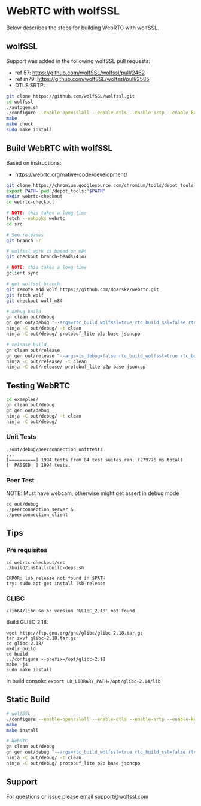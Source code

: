 # WebRTC with wolfSSL

Below describes the steps for building WebRTC with wolfSSL.

## wolfSSL

Support was added in the following wolfSSL pull requests:
* ref 57: https://github.com/wolfSSL/wolfssl/pull/2462
* ref m79: https://github.com/wolfSSL/wolfssl/pull/2585
* DTLS SRTP: 

```sh
git clone https://github.com/wolfSSL/wolfssl.git
cd wolfssl
./autogen.sh
./configure --enable-opensslall --enable-dtls --enable-srtp --enable-keying-material
make
make check
sudo make install
```

## Build WebRTC with wolfSSL

Based on instructions:
* https://webrtc.org/native-code/development/

```sh
git clone https://chromium.googlesource.com/chromium/tools/depot_tools.git
export PATH=`pwd`/depot_tools:"$PATH"
mkdir webrtc-checkout
cd webrtc-checkout

# NOTE: this takes a long time
fetch --nohooks webrtc
cd src

# See releases
git branch -r

# wolfssl work is based on m84
git checkout branch-heads/4147

# NOTE: this takes a long time
gclient sync

# get wolfssl branch
git remote add wolf https://github.com/dgarske/webrtc.git
git fetch wolf
git checkout wolf_m84

# debug build
gn clean out/debug
gn gen out/debug "--args=rtc_build_wolfssl=true rtc_build_ssl=false rtc_ssl_root=\"/usr/local/include\""
ninja -C out/debug/ -t clean
ninja -C out/debug/ protobuf_lite p2p base jsoncpp

# release build
gn clean out/release
gn gen out/release "--args=is_debug=false rtc_build_wolfssl=true rtc_build_ssl=false rtc_ssl_root=\"/usr/local/include\""
ninja -C out/release/ -t clean
ninja -C out/release/ protobuf_lite p2p base jsoncpp
```

## Testing WebRTC

```sh
cd examples/
gn clean out/debug
gn gen out/debug
ninja -C out/debug/ -t clean
ninja -C out/debug/
```

### Unit Tests

```
./out/debug/peerconnection_unittests
...
[==========] 1994 tests from 84 test suites ran. (279776 ms total)
[  PASSED  ] 1994 tests.
```

### Peer Test

NOTE: Must have webcam, otherwise might get assert in debug mode

```
cd out/debug
./peerconnection_server &
./peerconnection_client
```

## Tips

### Pre requisites

```
cd webrtc-checkout/src
./build/install-build-deps.sh

ERROR: lsb_release not found in $PATH
try: sudo apt-get install lsb-release
```

### GLIBC 

`/lib64/libc.so.6: version 'GLIBC_2.18' not found`

Build GLIBC 2.18:

```
wget http://ftp.gnu.org/gnu/glibc/glibc-2.18.tar.gz
tar zxvf glibc-2.18.tar.gz
cd glibc-2.18/
mkdir build
cd build
../configure --prefix=/opt/glibc-2.18
make -j4
sudo make install
```

In build console: `export LD_LIBRARY_PATH=/opt/glibc-2.14/lib`

## Static Build

```sh
# wolfSSL
./configure --enable-opensslall --enable-dtls --enable-srtp --enable-keying-material --enable-static --disable-shared --prefix=/home/`whoami`/wolfssl-install
make
make install

# WebRTC
gn clean out/debug
gn gen out/debug "--args=rtc_build_wolfssl=true rtc_build_ssl=false rtc_ssl_root=\"/home/`whoami`/wolfssl-install/include\""
ninja -C out/debug/ -t clean
ninja -C out/debug/ protobuf_lite p2p base jsoncpp
```

## Support

For questions or issue please email support@wolfssl.com
